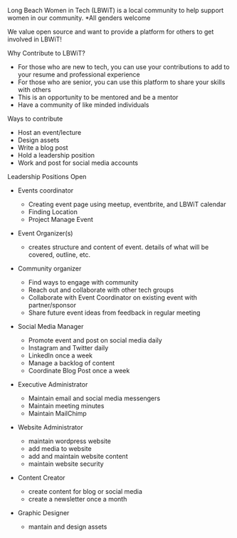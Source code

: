 Long Beach Women in Tech (LBWiT) is a local community to help support women in our community. 
*All genders welcome

We value open source and want to provide a platform for others to get involved in LBWiT!

Why Contribute to LBWiT?
- For those who are new to tech, you can use your contributions to add to your resume and professional experience
- For those who are senior, you can use this platform to share your skills with others
- This is an opportunity to be mentored and be a mentor
- Have a community of like minded individuals 

Ways to contribute
- Host an event/lecture
- Design assets
- Write a blog post
- Hold a leadership position
- Work and post for social media accounts

Leadership Positions Open
- Events coordinator
     - Creating event page using meetup, eventbrite, and LBWiT calendar
     - Finding Location 
     - Project Manage Event 
     
- Event Organizer(s)
    - creates structure and content of event. details of what will be covered, outline, etc. 
    
- Community organizer
    - Find ways to engage with community 
    - Reach out and collaborate with other tech groups
    - Collaborate with Event Coordinator on existing event with partner/sponsor
    - Share future event ideas from feedback in regular meeting
    
- Social Media Manager
    - Promote event and post on social media daily 
    - Instagram and Twitter daily 
    - LinkedIn once a week 
    - Manage a backlog of content 
    - Coordinate Blog Post once a week
    
- Executive Administrator 
    - Maintain email and social media messengers 
    - Maintain meeting minutes 
    - Maintain MailChimp 

- Website Administrator 
    - maintain wordpress website
    - add media to website 
    - add and maintain website content
    - maintain website security 
    
- Content Creator 
    - create content for blog or social media 
    - create a newsletter once a month 

- Graphic Designer
    - mantain and design assets


